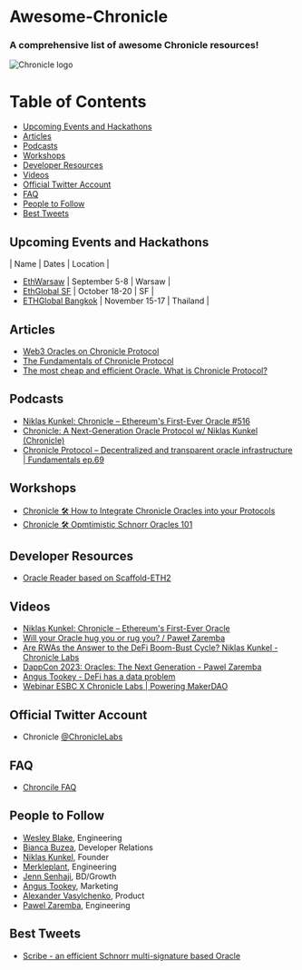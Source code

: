 # Awesome-Chronicle

### A comprehensive list of awesome Chronicle resources! 

![Chronicle logo](chroni.svg)


# Table of Contents
- [Upcoming Events and Hackathons](#upcoming-events-and-hackathons)
- [Articles](#articles)
- [Podcasts](#podcasts)
- [Workshops](#workshops)
- [Developer Resources](#developer-resources)
- [Videos](#videos)
- [Official Twitter Account](#official-twitter-accounts)
- [FAQ](#faq)
- [People to Follow](#people-to-follow)
- [Best Tweets](#best-tweets)


## Upcoming Events and Hackathons
| Name | Dates | Location | 

- [EthWarsaw](https://www.ethwarsaw.dev/) | September 5-8 | Warsaw |
- [EthGlobal SF](https://ethglobal.com/events/sanfrancisco2024) | October 18-20 | SF |
- [ETHGlobal Bangkok](https://ethglobal.com/events/bangkok) | November 15-17 | Thailand |

## Articles
- [Web3 Oracles on Chronicle Protocol](https://messari.io/report/web3-oracles-on-chronicle-protocol)
- [The Fundamentals of Chronicle Protocol](https://tokenterminal.com/resources/crypto-research/the-fundamentals-of-chronicle-protocol#abstract)
- [The most cheap and efficient Oracle. What is Chronicle Protocol?](https://hackenproof.com/blog/for-hackers/what-is-chronicle-protocol)


## Podcasts
- [ Niklas Kunkel: Chronicle – Ethereum's First-Ever Oracle #516 ](https://www.youtube.com/watch?v=Cd9d9TslucQ&list=PLHWmbk2F4kE8ZwD5vbjJJ6oNdip_bgrUC&index=2)
- [Chronicle: A Next-Generation Oracle Protocol w/ Niklas Kunkel (Chronicle)](https://www.youtube.com/watch?v=3UB52b6FPc0&list=PLHWmbk2F4kE8ZwD5vbjJJ6oNdip_bgrUC&index=3)
- [Chronicle Protocol – Decentralized and transparent oracle infrastructure | Fundamentals ep.69 ](https://www.youtube.com/watch?v=eyFJ9tz8M6s&list=PLHWmbk2F4kE8ZwD5vbjJJ6oNdip_bgrUC&index=1)


## Workshops
- [Chronicle 🛠️ How to Integrate Chronicle Oracles into your Protocols](https://www.youtube.com/watch?v=1O1yScb6KDk)
- [Chronicle 🛠️ Opmtimistic Schnorr Oracles 101](https://www.youtube.com/watch?v=IzYU6_Cp5-Y)


## Developer Resources
- [Oracle Reader based on Scaffold-ETH2](https://github.com/chronicleprotocol/scaffold-oracle-reader)


## Videos
- [Niklas Kunkel: Chronicle – Ethereum's First-Ever Oracle](https://www.youtube.com/watch?v=Cd9d9TslucQ&t=842s)
- [Will your Oracle hug you or rug you? / Paweł Zaremba](https://www.youtube.com/watch?v=dCGz7GwCXgE)
- [Are RWAs the Answer to the DeFi Boom-Bust Cycle? Niklas Kunkel - Chronicle Labs ](https://www.youtube.com/watch?v=MLu0F3lW_UI&list=PLHWmbk2F4kE-H54fXRpii0UphKeqZgIW3&index=2)
- [DappCon 2023: Oracles: The Next Generation - Pawel Zaremba](https://www.youtube.com/watch?v=8K7CWrxRk80&list=PLHWmbk2F4kE-H54fXRpii0UphKeqZgIW3&index=4)
- [Angus Tookey - DeFi has a data problem](https://www.youtube.com/watch?v=gx9M1wyhsEU)
- [Webinar ESBC X Chronicle Labs | Powering MakerDAO](https://www.youtube.com/watch?v=UTiWveFAPQA)


## Official Twitter Account
- Chronicle [@ChronicleLabs](https://x.com/ChronicleLabs)

## FAQ
- [Chroncile FAQ](https://docs.chroniclelabs.org/category/faq)

## People to Follow

   - [Wesley Blake](https://x.com/wesleycblake), Engineering
   - [Bianca Buzea](https://x.com/buzea200), Developer Relations
   - [Niklas Kunkel](https://x.com/nomos_paradox), Founder
   - [Merkleplant](https://x.com/merkleplant_eth), Engineering
   - [Jenn Senhaji](https://x.com/jensenhaji), BD/Growth
   - [Angus Tookey](https://x.com/AngusTookey), Marketing
   - [Alexander Vasylchenko](https://x.com/AlexanderVasyl), Product 
   - [Pawel Zaremba](https://x.com/teghnet), Engineering
  
   
 

## Best Tweets
- [Scribe - an efficient Schnorr multi-signature based Oracle](https://x.com/merkleplant_eth/status/1693652385980379593)
